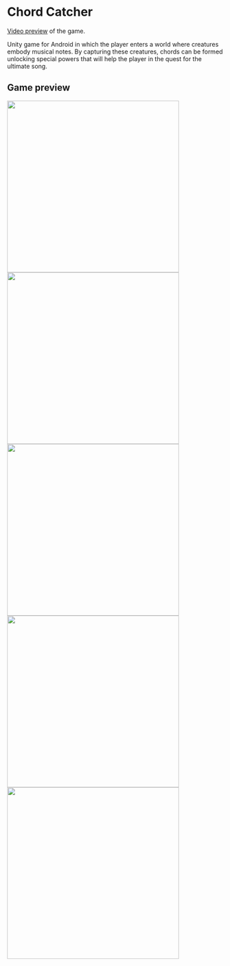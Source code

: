 # Chord Catcher
[Video preview](https://www.youtube.com/watch?v=OF4wdaXzD5Y&feature=youtu.be) of the game.

Unity game for Android in which the player enters a world where creatures embody musical notes. By capturing these creatures, chords can be formed unlocking special powers that will help the player in the quest for the ultimate song.

## Game preview

<img src="https://raw.githubusercontent.com/pablolluchr/chord-catcher-game/master/screenshots/2.png"  width="400"/>
<img src="https://raw.githubusercontent.com/pablolluchr/chord-catcher-game/master/screenshots/3.png"  width="400"/>
<img src="https://raw.githubusercontent.com/pablolluchr/chord-catcher-game/master/screenshots/4.png"  width="400"/>
<img src="https://raw.githubusercontent.com/pablolluchr/chord-catcher-game/master/screenshots/5.png"  width="400"/>
<img src="https://raw.githubusercontent.com/pablolluchr/chord-catcher-game/master/screenshots/6.png"  width="400"/>
